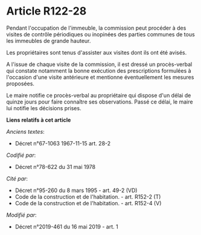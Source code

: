 # Article R122-28

Pendant l'occupation de l'immeuble, la commission peut procéder à des visites de contrôle périodiques ou inopinées des
parties communes de tous les immeubles de grande hauteur.

Les propriétaires sont tenus d'assister aux visites dont ils ont été avisés.

A l'issue de chaque visite de la commission, il est dressé un procès-verbal qui constate notamment la bonne exécution des
prescriptions formulées à l'occasion d'une visite antérieure et mentionne éventuellement les mesures proposées.

Le maire notifie ce procès-verbal au propriétaire qui dispose d'un délai de quinze jours pour faire connaître ses
observations. Passé ce délai, le maire lui notifie les décisions prises.

**Liens relatifs à cet article**

_Anciens textes_:

  - Décret n°67-1063 1967-11-15 art. 28-2

_Codifié par_:

  - Décret n°78-622 du 31 mai 1978

_Cité par_:

  - Décret n°95-260 du 8 mars 1995 - art. 49-2 (VD)
  - Code de la construction et de l'habitation. - art. R152-2 (T)
  - Code de la construction et de l'habitation. - art. R152-4 (V)

_Modifié par_:

  - Décret n°2019-461 du 16 mai 2019 - art. 1
